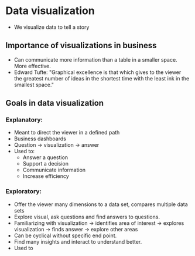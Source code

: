 # Data visualization
- We visualize data to tell a story

## Importance of visualizations in business
- Can communicate more information than a table in a smaller space. More effective.
- Edward Tufte: "Graphical excellence is that which gives to the viewer the greatest number of ideas in the shortest time with the least ink in the smallest space."

## Goals in data visualization
### Explanatory: 
- Meant to direct the viewer in a defined path
- Business dashboards 
- Question -> visualization -> answer
- Used to:
	- Answer a question
	- Support a decision
	- Communicate information
	- Increase efficiency
### Exploratory:
- Offer the viewer many dimensions to a data set, compares multiple data sets
- Explore visual, ask questions and find answers to questions.
- Familiarizing with visualization -> identifies area of interest -> explores visualization -> finds answer -> explore other areas
- Can be cyclical without specific end point.
- Find many insights and interact to understand better.
- Used to
	- Explore and discover
	- Pose new questions
- Not as popular but have gained presence with rise of big data.

## Mechanics to process visual information
### Eyesight and memory working in parallel
- Massively parallel processing -> used in MapReduce
	- Breaking data into smaller units
	- Process each unit in parallel
- Similar process to process information from our vision
	- Look at visual
	- Eyes and brain break into small parts
	- Brain & eyes process parts in parallel
### Role of memory in vision
#### Long-term memory
- Formed by past interactions and experiences
- Considered when designing layout of dashboard
- Good reason to go contrary to it when deciding dashboard structure
#### Working memory
- Stores information we need at moment
- Breaks visuals into smaller chunks
- Only 3 chunks can be held at a time.
	- Limit the number of chunks when designing a dashboard
	- Pack as much information in each chunk

### Preattentive attributes & working memory
- Basing building blocks of visualization process -> Preattentive attributes
- They immediately catch your eye in the visualization. Perceived in < 10 ms
#### Preattentive attributes
- ##### Form
	- Orientation
	- Line length
	- Line width
	- Size
	- Shape
	- Curvature
	- Added Marks
	- Enclosure
- ##### Color
	- Intensity
	- Hue
- ##### Spatial position
	- 2D position
- Important when analyzing visualizations.
- Only position & length used to perceive quantitative data with precision.
- Other attributes are useful for perceiving other types of data
	- Categorical
	- Relational
- Considering attributes help to decide which chart type to use

### Forming Analytical Patterns Out of Preattentive Attributes
Preattentive attributes -> alphabets of visual language.
Analytical patterns -> words formed by using them.
![[Screen Shot 2022-04-26 at 22.51.53.png]]
- When crafting visualizations we can hightlight patterns above others: Gestalt's Principles
### Using the Gestalt Principles to Bring Out Patterns in Visualizations
- Gestalt principles: How mind organizes elements into groups
- Highlight important patterns and downpay others.
![[Screen Shot 2022-04-26 at 22.55.45.png]]
- Principles help perform tasks like reduuce noise from charts, choose aspect ratio, show relationships between elements. preattentive features,